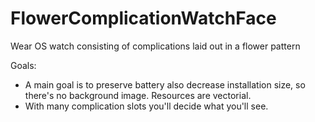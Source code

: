# FlowerComplicationWatchFace
Wear OS watch consisting of complications laid out in a flower pattern

Goals:

* A main goal is to preserve battery also decrease installation size, so there's no background image. Resources are vectorial.
* With many complication slots you'll decide what you'll see.
